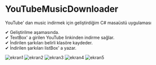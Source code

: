 # YouTubeMusicDownloader
YouTube' dan music indirmek için geliştirdiğim C# masaüstü uygulaması

✔ Geliştirilme aşamasında. </br>
✔ TextBox' a girilen YouTube linkinden indirme sağlar.</br>
✔ İndirilen şarkıları belirli klasöre kaydeder.</br>
✔ İndirilen şarkıları listBox' a yazar.</br>


![ekran1](https://user-images.githubusercontent.com/32196738/123626485-96294080-d819-11eb-84c0-88e3cd839a98.PNG)
![ekran2](https://user-images.githubusercontent.com/32196738/123626482-94f81380-d819-11eb-84d4-da12e5b88c28.PNG)
![ekran3](https://user-images.githubusercontent.com/32196738/123626492-96c1d700-d819-11eb-9cc6-da635548a837.PNG)
![ekran4](https://user-images.githubusercontent.com/32196738/123626491-96c1d700-d819-11eb-96f6-e1883ca13da1.PNG)
![ekran5](https://user-images.githubusercontent.com/32196738/123626487-96294080-d819-11eb-9d8b-fa5e05394620.PNG)


